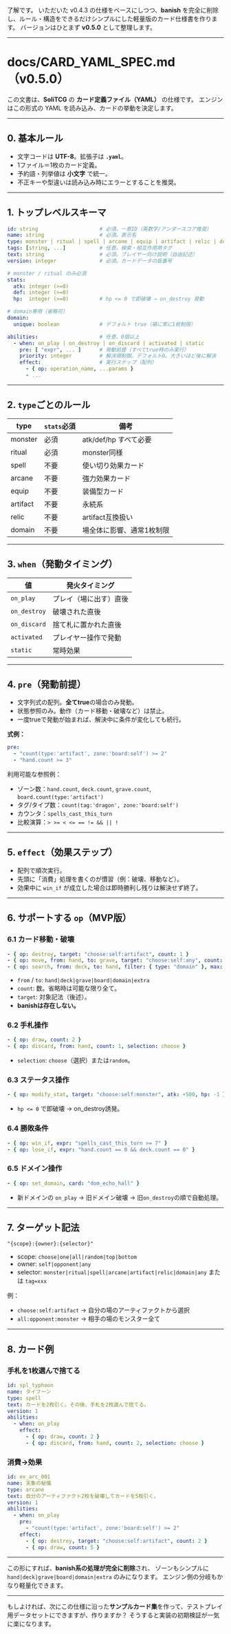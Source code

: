 了解です。
いただいた v0.4.3 の仕様をベースにしつつ、**banish** を完全に削除し、ルール・構造をできるだけシンプルにした軽量版のカード仕様書を作ります。
バージョンはひとまず **v0.5.0** として整理します。

---

# docs/CARD\_YAML\_SPEC.md（v0.5.0）

この文書は、**SoliTCG** の **カード定義ファイル（YAML）** の仕様です。
エンジンはこの形式の YAML を読み込み、カードの挙動を決定します。

---

## 0. 基本ルール

* 文字コードは **UTF-8**。拡張子は **`.yaml`**。
* 1ファイル＝1枚のカード定義。
* 予約語・列挙値は **小文字** で統一。
* 不正キーや型違いは読み込み時にエラーとすることを推奨。

---

## 1. トップレベルスキーマ

```yaml
id: string                    # 必須。一意ID（英数字/アンダースコア推奨）
name: string                  # 必須。表示名
type: monster | ritual | spell | arcane | equip | artifact | relic | domain   # 必須
tags: [string, ...]           # 任意。検索・相互作用用タグ
text: string                  # 必須。プレイヤー向け説明（自由記述）
version: integer              # 必須。カードデータの版番号

# monster / ritual のみ必須
stats:
  atk: integer (>=0)
  def: integer (>=0)
  hp:  integer (>=0)          # hp <= 0 で即破壊 → on_destroy 発動

# domain専用（省略可）
domain:
  unique: boolean             # デフォルト true（場に常に1枚制限）

abilities:                    # 任意。0個以上
  - when: on_play | on_destroy | on_discard | activated | static
    pre: [ "expr", ... ]      # 発動前提（すべてtrue時のみ実行）
    priority: integer         # 解決順制御。デフォルト0。大きいほど後に解決
    effect:                   # 実行ステップ（配列）
      - { op: operation_name, ...params }
      - ...
```

---

## 2. `type`ごとのルール

| type     | `stats`必須 | 備考               |
| -------- | --------- | ---------------- |
| monster  | 必須        | atk/def/hp すべて必要 |
| ritual   | 必須        | monster同様        |
| spell    | 不要        | 使い切り効果カード        |
| arcane   | 不要        | 強力効果カード          |
| equip    | 不要        | 装備型カード           |
| artifact | 不要        | 永続系              |
| relic    | 不要        | artifact互換扱い     |
| domain   | 不要        | 場全体に影響、通常1枚制限    |

---

## 3. `when`（発動タイミング）

| 値            | 発火タイミング     |
| ------------ | ----------- |
| `on_play`    | プレイ（場に出す）直後 |
| `on_destroy` | 破壊された直後     |
| `on_discard` | 捨て札に置かれた直後  |
| `activated`  | プレイヤー操作で発動  |
| `static`     | 常時効果        |

---

## 4. `pre`（発動前提）

* 文字列式の配列。**全てtrue**の場合のみ発動。
* 状態参照のみ。動作（カード移動・破壊など）は禁止。
* 一度trueで発動が始まれば、解決中に条件が変化しても続行。

**式例：**

```yaml
pre:
  - "count(type:'artifact', zone:'board:self') >= 2"
  - "hand.count >= 3"
```

利用可能な参照例：

* ゾーン数：`hand.count`, `deck.count`, `grave.count`, `board.count(type:'artifact')`
* タグ/タイプ数：`count(tag:'dragon', zone:'board:self')`
* カウンタ：`spells_cast_this_turn`
* 比較演算：`> >= < <= == != && || !`

---

## 5. `effect`（効果ステップ）

* 配列で順次実行。
* 先頭に「消費」処理を書くのが慣習（例：破壊、移動など）。
* 効果中に `win_if` が成立した場合は即時勝利し残りは解決せず終了。

---

## 6. サポートする `op`（MVP版）

### 6.1 カード移動・破壊

```yaml
- { op: destroy, target: "choose:self:artifact", count: 1 }
- { op: move, from: hand, to: grave, target: "choose:self:any", count: 1 }
- { op: search, from: deck, to: hand, filter: { type: "domain" }, max: 1 }
```

* `from` / `to`: `hand|deck|grave|board|domain|extra`
* `count`: 数。省略時は可能な限り全て。
* `target`: 対象記法（後述）。
* **banishは存在しない。**

### 6.2 手札操作

```yaml
- { op: draw, count: 2 }
- { op: discard, from: hand, count: 1, selection: choose }
```

* `selection`: `choose`（選択）または`random`。

### 6.3 ステータス操作

```yaml
- { op: modify_stat, target: "choose:self:monster", atk: +500, hp: -1 }
```

* `hp <= 0` で即破壊 → on\_destroy誘発。

### 6.4 勝敗条件

```yaml
- { op: win_if, expr: "spells_cast_this_turn >= 7" }
- { op: lose_if, expr: "hand.count == 0 && deck.count == 0" }
```

### 6.5 ドメイン操作

```yaml
- { op: set_domain, card: "dom_echo_hall" }
```

* 新ドメインの `on_play` → 旧ドメイン破壊 → 旧`on_destroy`の順で自動処理。

---

## 7. ターゲット記法

`"{scope}:{owner}:{selector}"`

* scope: `choose|one|all|random|top|bottom`
* owner: `self|opponent|any`
* selector: `monster|ritual|spell|arcane|artifact|relic|domain|any` または `tag=xxx`

例：

* `choose:self:artifact` → 自分の場のアーティファクトから選択
* `all:opponent:monster` → 相手の場のモンスター全て

---

## 8. カード例

### 手札を1枚選んで捨てる

```yaml
id: spl_typhoon
name: タイフーン
type: spell
text: カードを2枚引く。その後、手札を2枚選んで捨てる。
version: 1
abilities:
  - when: on_play
    effect:
      - { op: draw, count: 2 }
      - { op: discard, from: hand, count: 2, selection: choose }
```

### 消費→効果

```yaml
id: ex_arc_001
name: 天象の秘儀
type: arcane
text: 自分のアーティファクト2枚を破壊してカードを5枚引く。
version: 1
abilities:
  - when: on_play
    pre:
      - "count(type:'artifact', zone:'board:self') >= 2"
    effect:
      - { op: destroy, target: "choose:self:artifact", count: 2 }
      - { op: draw, count: 5 }
```

---

この形にすれば、**banish系の処理が完全に削除**され、
ゾーンもシンプルに `hand|deck|grave|board|domain|extra` のみになります。
エンジン側の分岐もかなり軽量化できます。

---

もしよければ、次にこの仕様に沿った**サンプルカード集**を作って、テストプレイ用データセットにできますが、作りますか？
そうすると実装の初期検証が一気に楽になります。
